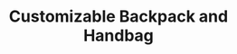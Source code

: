 ---
layout: project
permalink: /optari__backpack_handbag/
title: "Customizable Backpack and Handbag"
client: "Optari"
year: 2006
sector: "Fashion accessories"
link: "https://www.instagram.com/optari/"
Description: 'Customizable backpack and handbag: playful and eye-catching back-to-school accessories.'
brief: “After achieving significant market success with our design of the Sol Tote, Optari requested us to create several more products for their brand.” 
solution: “An EVA front panel transforms a classic backpack into a canvas for customizable play. The small, purse-size crossover is a form factor that allows for playful fashion every day.”
Services:
- "ideation"
- "user-centered design"
- "brand growth" 
- "3D CAD modeling"
- "color, material, finish selection (CMF)"
- "design documentation (tech pack)"
main_image: "/assets/images/projects/optari__backpack_handbag/h_w_Optari backpack_.jpg"
images:
 - "/assets/images/projects/optari__backpack_handbag/p_w_Optari backpack_01.jpg"
 - "/assets/images/projects/optari__backpack_handbag/p_w_Optari backpack_02.jpg"
 - "/assets/images/projects/optari__backpack_handbag/p_w_Optari backpack_03.jpg"
---